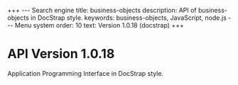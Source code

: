 +++
--- Search engine
title:        business-objects
description:  API of business-objects in DocStrap style.
keywords:     business-objects, JavaScript, node.js
--- Menu system
order:        10
text:         Version 1.0.18 (docstrap)
+++

# API Version 1.0.18

Application Programming Interface in DocStrap style.
